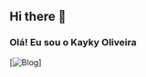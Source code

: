 ## Hi there 👋

### Olá! Eu sou o Kayky Oliveira

[![Blog](  https://img.shields.io/badge/HTML-239120?style=for-the-badge&logo=html5&logoColor=white)]
